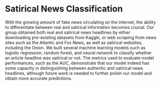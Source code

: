 # Satirical News Classification

With the growing amount of fake news circulating on the internet, the ability to differentiate between real and satirical information becomes crucial. Our group obtained both real and satirical news headlines by either downloading pre-existing datasets from Kaggle, or web scraping from news sites such as the Atlantic and Fox News, as well as satirical websites, including the Onion. 
We built several machine learning models such as logistic regression, random forest, and neural network to classify whether an article headline was satirical or not. The metrics used to evaluate model performances, such as the AUC, demonstrate that our model indeed has some capacity in distinguishing between authentic and satirical news headlines, although future work is needed to further polish our model and obtain more accurate predictions.
